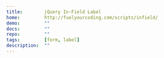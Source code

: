 ```yaml
---
title:        jQuery In-Field Label
home:         http://fuelyourcoding.com/scripts/infield/
demo:         ""
docs:         ""
repo:         ""
tags:         [form, label]
description:  ""
---
```


